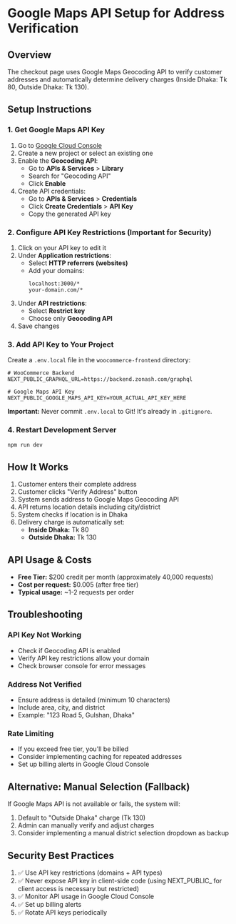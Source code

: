 # Google Maps API Setup for Address Verification

## Overview
The checkout page uses Google Maps Geocoding API to verify customer addresses and automatically determine delivery charges (Inside Dhaka: Tk 80, Outside Dhaka: Tk 130).

## Setup Instructions

### 1. Get Google Maps API Key

1. Go to [Google Cloud Console](https://console.cloud.google.com/)
2. Create a new project or select an existing one
3. Enable the **Geocoding API**:
   - Go to **APIs & Services** > **Library**
   - Search for "Geocoding API"
   - Click **Enable**
4. Create API credentials:
   - Go to **APIs & Services** > **Credentials**
   - Click **Create Credentials** > **API Key**
   - Copy the generated API key

### 2. Configure API Key Restrictions (Important for Security)

1. Click on your API key to edit it
2. Under **Application restrictions**:
   - Select **HTTP referrers (websites)**
   - Add your domains:
     ```
     localhost:3000/*
     your-domain.com/*
     ```
3. Under **API restrictions**:
   - Select **Restrict key**
   - Choose only **Geocoding API**
4. Save changes

### 3. Add API Key to Your Project

Create a `.env.local` file in the `woocommerce-frontend` directory:

```env
# WooCommerce Backend
NEXT_PUBLIC_GRAPHQL_URL=https://backend.zonash.com/graphql

# Google Maps API Key
NEXT_PUBLIC_GOOGLE_MAPS_API_KEY=YOUR_ACTUAL_API_KEY_HERE
```

**Important:** Never commit `.env.local` to Git! It's already in `.gitignore`.

### 4. Restart Development Server

```bash
npm run dev
```

## How It Works

1. Customer enters their complete address
2. Customer clicks "Verify Address" button
3. System sends address to Google Maps Geocoding API
4. API returns location details including city/district
5. System checks if location is in Dhaka
6. Delivery charge is automatically set:
   - **Inside Dhaka:** Tk 80
   - **Outside Dhaka:** Tk 130

## API Usage & Costs

- **Free Tier:** $200 credit per month (approximately 40,000 requests)
- **Cost per request:** $0.005 (after free tier)
- **Typical usage:** ~1-2 requests per order

## Troubleshooting

### API Key Not Working
- Check if Geocoding API is enabled
- Verify API key restrictions allow your domain
- Check browser console for error messages

### Address Not Verified
- Ensure address is detailed (minimum 10 characters)
- Include area, city, and district
- Example: "123 Road 5, Gulshan, Dhaka"

### Rate Limiting
- If you exceed free tier, you'll be billed
- Consider implementing caching for repeated addresses
- Set up billing alerts in Google Cloud Console

## Alternative: Manual Selection (Fallback)

If Google Maps API is not available or fails, the system will:
1. Default to "Outside Dhaka" charge (Tk 130)
2. Admin can manually verify and adjust charges
3. Consider implementing a manual district selection dropdown as backup

## Security Best Practices

1. ✅ Use API key restrictions (domains + API types)
2. ✅ Never expose API key in client-side code (using NEXT_PUBLIC_ for client access is necessary but restricted)
3. ✅ Monitor API usage in Google Cloud Console
4. ✅ Set up billing alerts
5. ✅ Rotate API keys periodically


